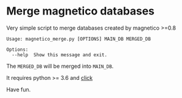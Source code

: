 Merge magnetico databases
=========================

Very simple script to merge databases created by magnetico >=0.8

```
Usage: magnetico_merge.py [OPTIONS] MAIN_DB MERGED_DB

Options:
  --help  Show this message and exit.
```

The `MERGED_DB` will be merged into `MAIN_DB`.

It requires python >= 3.6 and [click](https://click.palletsprojects.com/en/7.x/)

Have fun.

